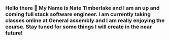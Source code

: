### Hello there 👋 My Name is Nate Timberlake and I am an up and coming full stack software engineer. I am currently taking classes online at General assembly and I am really enjoying the course. Stay tuned for some things I will create in the near future!

<!--
**timberlakent/timberlakent** is a ✨ _special_ ✨ repository because its `README.md` (this file) appears on your GitHub profile.

Here are some ideas to get you started:

- 🔭 I’m currently working on ...
- 🌱 I’m currently learning ...
- 👯 I’m looking to collaborate on ...
- 🤔 I’m looking for help with ...
- 💬 Ask me about ...
- 📫 How to reach me: ...
- 😄 Pronouns: ...
- ⚡ Fun fact: ...
-->
